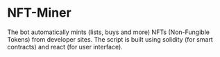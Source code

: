 # NFT-Miner
The bot automatically mints (lists, buys and more) NFTs (Non-Fungible Tokens) from developer sites. The script is built using solidity (for smart contracts) and react (for user interface). 
